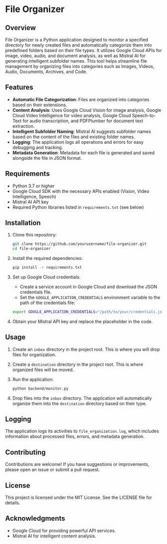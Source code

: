 
# File Organizer

## Overview

File Organizer is a Python application designed to monitor a specified directory for newly created files and automatically categorize them into predefined folders based on their file types. It utilizes Google Cloud APIs for image, video, audio, and document analysis, as well as Mistral AI for generating intelligent subfolder names. This tool helps streamline file management by organizing files into categories such as Images, Videos, Audio, Documents, Archives, and Code.

## Features

- **Automatic File Categorization**: Files are organized into categories based on their extensions.
- **Content Analysis**: Uses Google Cloud Vision for image analysis, Google Cloud Video Intelligence for video analysis, Google Cloud Speech-to-Text for audio transcription, and PDFPlumber for document text extraction.
- **Intelligent Subfolder Naming**: Mistral AI suggests subfolder names based on the content of the files and existing folder names.
- **Logging**: The application logs all operations and errors for easy debugging and tracking.
- **Metadata Generation**: Metadata for each file is generated and saved alongside the file in JSON format.

## Requirements

- Python 3.7 or higher
- Google Cloud SDK with the necessary APIs enabled (Vision, Video Intelligence, Speech)
- Mistral AI API key
- Required Python libraries listed in `requirements.txt` (see below)

## Installation

1. Clone this repository:

   ```bash
   git clone https://github.com/yourusername/file-organizer.git
   cd file-organizer
   ```

2. Install the required dependencies:

   ```bash
   pip install -r requirements.txt
   ```

3. Set up Google Cloud credentials:

   - Create a service account in Google Cloud and download the JSON credentials file.
   - Set the `GOOGLE_APPLICATION_CREDENTIALS` environment variable to the path of the credentials file:

   ```bash
   export GOOGLE_APPLICATION_CREDENTIALS="/path/to/your/credentials.json"
   ```

4. Obtain your Mistral API key and replace the placeholder in the code.

## Usage

1. Create an `inbox` directory in the project root. This is where you will drop files for organization.

2. Create a `destination` directory in the project root. This is where organized files will be moved.

3. Run the application:

   ```bash
   python backend/monitor.py
   ```

4. Drop files into the `inbox` directory. The application will automatically organize them into the `destination` directory based on their type.

## Logging

The application logs its activities to `file_organization.log`, which includes information about processed files, errors, and metadata generation.

## Contributing

Contributions are welcome! If you have suggestions or improvements, please open an issue or submit a pull request.

## License

This project is licensed under the MIT License. See the LICENSE file for details.

## Acknowledgments

- Google Cloud for providing powerful API services.
- Mistral AI for intelligent content analysis.
```
